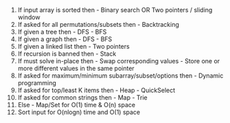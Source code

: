 1. If input array is sorted then - Binary search OR Two pointers / sliding window
2. If asked for all permutations/subsets then - Backtracking
3. If given a tree then - DFS - BFS
4. If given a graph then - DFS - BFS
5. If given a linked list then - Two pointers
6. If recursion is banned then - Stack
7. If must solve in-place then - Swap corresponding values - Store one or more different values in the same pointer
8. If asked for maximum/minimum subarray/subset/options then - Dynamic programming
9. If asked for top/least K items then - Heap - QuickSelect
10. If asked for common strings then - Map - Trie
11. Else - Map/Set for O(1) time & O(n) space
12. Sort input for O(nlogn) time and O(1) space
